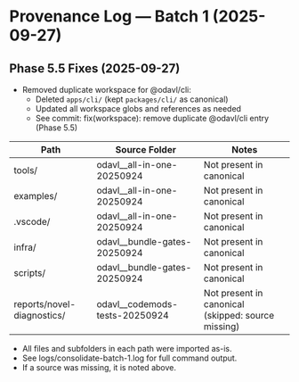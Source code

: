 
# Provenance Log — Batch 1 (2025-09-27)

## Phase 5.5 Fixes (2025-09-27)

- Removed duplicate workspace for @odavl/cli:
	- Deleted `apps/cli/` (kept `packages/cli/` as canonical)
	- Updated all workspace globs and references as needed
	- See commit: fix(workspace): remove duplicate @odavl/cli entry (Phase 5.5)

| Path                        | Source Folder                  | Notes                                 |
|-----------------------------|-------------------------------|---------------------------------------|
| tools/                      | odavl__all-in-one-20250924    | Not present in canonical              |
| examples/                   | odavl__all-in-one-20250924    | Not present in canonical              |
| .vscode/                    | odavl__all-in-one-20250924    | Not present in canonical              |
| infra/                      | odavl__bundle-gates-20250924  | Not present in canonical              |
| scripts/                    | odavl__bundle-gates-20250924  | Not present in canonical              |
| reports/novel-diagnostics/  | odavl__codemods-tests-20250924| Not present in canonical (skipped: source missing) |

- All files and subfolders in each path were imported as-is.
- See logs/consolidate-batch-1.log for full command output.
- If a source was missing, it is noted above.

